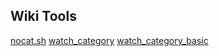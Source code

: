 Wiki Tools
----------

[nocat.sh](nocat)
[watch_category](watch_category)
[watch_category_basic](watch_category_basic)
